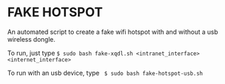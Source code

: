 # FAKE HOTSPOT

An automated script to create a fake wifi hotspot with and without a usb wireless dongle.

To run, just type ```$ sudo bash fake-xqdl.sh <intranet_interface> <internet_interface>```


To run with an usb device, type ``` $ sudo bash fake-hotspot-usb.sh```
